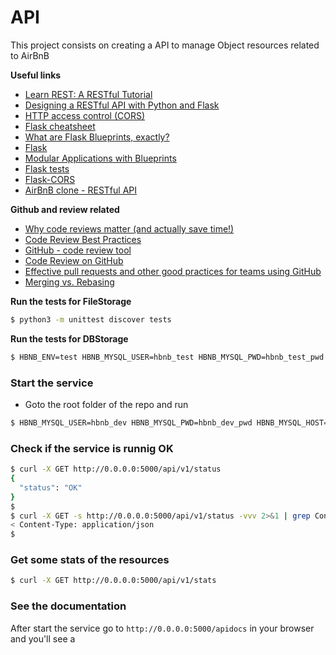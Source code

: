 # API
This project consists on creating a API to manage Object resources related to AirBnB

**Useful links**
- [Learn REST: A RESTful Tutorial](https://www.restapitutorial.com/)
- [Designing a RESTful API with Python and Flask](https://blog.miguelgrinberg.com/post/designing-a-restful-api-with-python-and-flask)
- [HTTP access control (CORS)](https://developer.mozilla.org/en-US/docs/Web/HTTP/CORS)
- [Flask cheatsheet](https://s3.amazonaws.com/intranet-projects-files/holbertonschool-higher-level_programming+/301/flask_cheatsheet.pdf)
- [What are Flask Blueprints, exactly?](https://stackoverflow.com/questions/24420857/what-are-flask-blueprints-exactly)
- [Flask](https://palletsprojects.com/p/flask/)
- [Modular Applications with Blueprints](https://flask.palletsprojects.com/en/1.1.x/blueprints/)
- [Flask tests](https://flask.palletsprojects.com/en/1.1.x/testing/)
- [Flask-CORS](https://flask-cors.readthedocs.io/en/latest/)
- [AirBnB clone - RESTful API](https://www.youtube.com/watch?v=LrQhULlFJdU&feature=youtu.be)

**Github and review related**
- [Why code reviews matter (and actually save time!)](https://www.atlassian.com/agile/software-development/code-reviews)
- [Code Review Best Practices](https://www.kevinlondon.com/2015/05/05/code-review-best-practices.html)
- [GitHub - code review tool](https://github.com/features#code-review)
- [Code Review on GitHub](https://www.youtube.com/watch?v=HW0RPaJqm4g)
- [Effective pull requests and other good practices for teams using GitHub](https://codeinthehole.com/tips/pull-requests-and-other-good-practices-for-teams-using-github/)
- [Merging vs. Rebasing](https://www.atlassian.com/git/tutorials/merging-vs-rebasing)

**Run the tests for FileStorage**
```bash
$ python3 -m unittest discover tests
```

**Run the tests for DBStorage**
```bash
$ HBNB_ENV=test HBNB_MYSQL_USER=hbnb_test HBNB_MYSQL_PWD=hbnb_test_pwd HBNB_MYSQL_HOST=localhost HBNB_MYSQL_DB=hbnb_test_db HBNB_TYPE_STORAGE=db python3 -m unittest discover tests
```

### Start the service
- Goto the root folder of the repo and run
```bash
$ HBNB_MYSQL_USER=hbnb_dev HBNB_MYSQL_PWD=hbnb_dev_pwd HBNB_MYSQL_HOST=localhost HBNB_MYSQL_DB=hbnb_dev_db HBNB_TYPE_STORAGE=db HBNB_API_HOST=0.0.0.0 HBNB_API_PORT=5000 python3 -m api.v1.app
```

### Check if the service is runnig OK
```bash
$ curl -X GET http://0.0.0.0:5000/api/v1/status
{
  "status": "OK"
}
$
$ curl -X GET -s http://0.0.0.0:5000/api/v1/status -vvv 2>&1 | grep Content-Type
< Content-Type: application/json
$
```

### Get some stats of the resources
```bash
$ curl -X GET http://0.0.0.0:5000/api/v1/stats
```

### See the documentation
After start the service go to `http://0.0.0.0:5000/apidocs` in your browser and you'll see a
